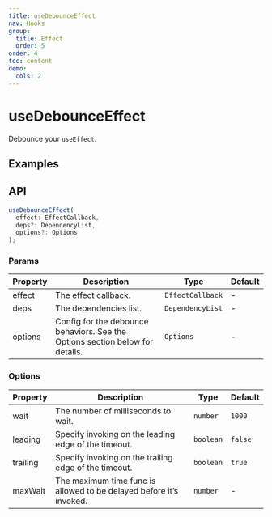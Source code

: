```yaml
---
title: useDebounceEffect
nav: Hooks
group:
  title: Effect
  order: 5
order: 4
toc: content
demo:
  cols: 2
---
```


# useDebounceEffect

Debounce your `useEffect`.

## Examples

<code src="./demo/demo1.tsx"></code>

## API

```typescript
useDebounceEffect(
  effect: EffectCallback,
  deps?: DependencyList,
  options?: Options
);
```

### Params

| Property | Description                                                                   | Type             | Default |
| -------- | ----------------------------------------------------------------------------- | ---------------- | ------- |
| effect   | The effect callback.                                                          | `EffectCallback` | -       |
| deps     | The dependencies list.                                                        | `DependencyList` | -       |
| options  | Config for the debounce behaviors. See the Options section below for details. | `Options`        | -       |

### Options

| Property | Description                                                         | Type      | Default |
| -------- | ------------------------------------------------------------------- | --------- | ------- |
| wait     | The number of milliseconds to wait.                                 | `number`  | `1000`  |
| leading  | Specify invoking on the leading edge of the timeout.                | `boolean` | `false` |
| trailing | Specify invoking on the trailing edge of the timeout.               | `boolean` | `true`  |
| maxWait  | The maximum time func is allowed to be delayed before it’s invoked. | `number`  | -       |
